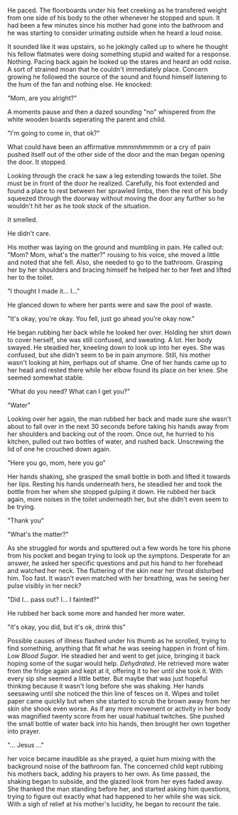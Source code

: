 He paced. The floorboards under his feet creeking as he transfered
weight from one side of his body to the other whenever he stopped and
spun. It had been a few minutes since his mother had gone into the
bathroom and he was starting to consider urinating outside when he heard
a loud noise.

It sounded like it was upstairs, so he jokingly called up to where he
thought his fellow flatmates were doing something stupid and waited for
a response. Nothing. Pacing back again he looked up the stares and heard
an odd noise. A sort of strained moan that he couldn't immediately
place. Concern growing he followed the source of the sound and found
himself listening to the hum of the fan and nothing else. He knocked:

"Mom, are you alright?"

A moments pause and then a dazed sounding "no" whispered from the white
wooden boards seperating the parent and child. 

"I'm going to come in, that ok?"

What could have been an affirmative _mmmmhmmmm_ or a cry of pain pushed
itself out of the other side of the door and the man began opening the
door. It stopped. 

Looking through the crack he saw a leg extending towards the toilet. She
must be in front of the door he realized. Carefully, his foot extended
and found a place to rest between her sprawled limbs, then the rest of
his body squeezed through the doorway without moving the door any 
further so he wouldn't hit her as he took stock of the situation. 

It smelled. 

He didn't care. 

His mother was laying on the ground and mumbling in pain. He called out:
"Mom? Mom, what's the matter?" rousing to his voice, she moved a little
and noted that she fell. Also, she needed to go to the bathroom.
Grasping her by her shoulders and bracing himself he helped her to her
feet and lifted her to the toilet.  

"I thought I made it... I..."

He glanced down to where her pants were and saw the pool of waste. 

"It's okay, you're okay. You fell, just go ahead you're okay now."

He began rubbing her back while he looked her over. Holding her shirt
down to cover herself, she was still confused, and sweating. A lot. Her
body swayed. He steadied her, kneeling down to look up into her eyes.
She was confused, but she didn't seem to be in pain anymore. Still, his
mother wasn't looking at him, perhaps out of shame. One of her hands
came up to her head and rested there while her elbow found its place on
her knee. She seemed somewhat stable.

"What do you need? What can I get you?"

"Water"

Looking over her again, the man rubbed her back and made sure she wasn't
about to fall over in the next 30 seconds before taking his hands away
from her shoulders and backing out of the room. Once out, he hurried to
his kitchen, pulled out two bottles of water, and rushed back.
Unscrewing the lid of one he crouched down again. 

"Here you go, mom, here you go"

Her hands shaking, she grasped the small bottle in both and lifted it
towards her lips. Resting his hands underneath hers, he steadied her and
took the bottle from her when she stopped gulping it down. He rubbed her
back again, more noises in the toilet underneath her, but she didn't
even seem to be trying.

"Thank you"

"What's the matter?"

As she struggled for words and sputtered out a few words he tore his
phone from his pocket and began trying to look up the symptons.
Desperate for an answer, he asked her specific questions and put his
hand to her forehead and watched her neck. The fluttering of the skin
near her throat disturbed him. Too fast. It wasn't even matched with her
breathing, was he seeing her pulse visibly in her neck?

"Did I... pass out? I... I fainted?"

He rubbed her back some more and handed her more water. 

"it's okay, you did, but it's ok, drink this"

Possible causes of illness flashed under his thumb as he scrolled,
trying to find something, anything that fit what he was seeing happen in
front of him. _Low Blood Sugar_. He steadied her and went to get juice,
bringing it back hoping some of the sugar would help. _Dehydrated_. He
retrieved more water from the fridge again and kept at it, offering it
to her until she took it. With every sip she seemed a little better. But
maybe that was just hopeful thinking because it wasn't long before she
was shaking. Her hands seesawing until she noticed the thin line of fesces 
on it. Wipes and toilet paper came quickly but when she started to scrub 
the brown away from her skin she shook even worse. As if any more movement 
or activity in her body was magnified twenty score from her usual habitual 
twitches. She pushed the small bottle of water back into his hands, then 
brought her own together into prayer.

"... Jesus ..."

her voice became inaudible as she prayed, a quiet hum mixing with the
background noise of the bathroom fan. The concerned child kept rubbing
his mothers back, adding his prayers to her own. As time passed, the
shaking began to subside, and the glazed look from her eyes faded away.
She thanked the man standing before her, and started asking him
questions, trying to figure out exactly what had happened to her while
she was sick. With a sigh of relief at his mother's lucidity, he began
to recount the tale.

